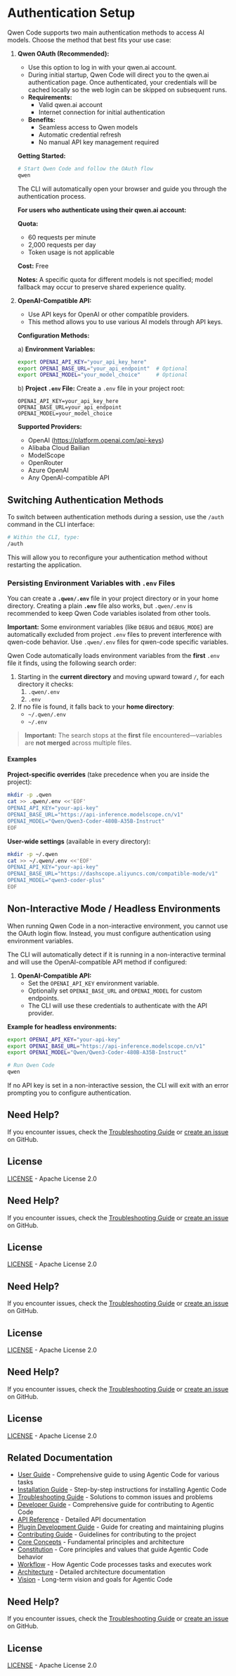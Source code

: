 # Authentication Setup

Qwen Code supports two main authentication methods to access AI models. Choose the method that best fits your use case:

1.  **Qwen OAuth (Recommended):**
    - Use this option to log in with your qwen.ai account.
    - During initial startup, Qwen Code will direct you to the qwen.ai authentication page. Once authenticated, your credentials will be cached locally so the web login can be skipped on subsequent runs.
    - **Requirements:**
      - Valid qwen.ai account
      - Internet connection for initial authentication
    - **Benefits:**
      - Seamless access to Qwen models
      - Automatic credential refresh
      - No manual API key management required

    **Getting Started:**

    ```bash
    # Start Qwen Code and follow the OAuth flow
    qwen
    ```

    The CLI will automatically open your browser and guide you through the authentication process.

    **For users who authenticate using their qwen.ai account:**

    **Quota:**
    - 60 requests per minute
    - 2,000 requests per day
    - Token usage is not applicable

    **Cost:** Free

    **Notes:** A specific quota for different models is not specified; model fallback may occur to preserve shared experience quality.

2.  **<a id="openai-api"></a>OpenAI-Compatible API:**
    - Use API keys for OpenAI or other compatible providers.
    - This method allows you to use various AI models through API keys.

    **Configuration Methods:**

    a) **Environment Variables:**

    ```bash
    export OPENAI_API_KEY="your_api_key_here"
    export OPENAI_BASE_URL="your_api_endpoint"  # Optional
    export OPENAI_MODEL="your_model_choice"     # Optional
    ```

    b) **Project `.env` File:**
    Create a `.env` file in your project root:

    ```env
    OPENAI_API_KEY=your_api_key_here
    OPENAI_BASE_URL=your_api_endpoint
    OPENAI_MODEL=your_model_choice
    ```

    **Supported Providers:**
    - OpenAI (https://platform.openai.com/api-keys)
    - Alibaba Cloud Bailian
    - ModelScope
    - OpenRouter
    - Azure OpenAI
    - Any OpenAI-compatible API

## Switching Authentication Methods

To switch between authentication methods during a session, use the `/auth` command in the CLI interface:

```bash
# Within the CLI, type:
/auth
```

This will allow you to reconfigure your authentication method without restarting the application.

### Persisting Environment Variables with `.env` Files

You can create a **`.qwen/.env`** file in your project directory or in your home directory. Creating a plain **`.env`** file also works, but `.qwen/.env` is recommended to keep Qwen Code variables isolated from other tools.

**Important:** Some environment variables (like `DEBUG` and `DEBUG_MODE`) are automatically excluded from project `.env` files to prevent interference with qwen-code behavior. Use `.qwen/.env` files for qwen-code specific variables.

Qwen Code automatically loads environment variables from the **first** `.env` file it finds, using the following search order:

1. Starting in the **current directory** and moving upward toward `/`, for each directory it checks:
   1. `.qwen/.env`
   2. `.env`
2. If no file is found, it falls back to your **home directory**:
   - `~/.qwen/.env`
   - `~/.env`

> **Important:** The search stops at the **first** file encountered—variables are **not merged** across multiple files.

#### Examples

**Project-specific overrides** (take precedence when you are inside the project):

```bash
mkdir -p .qwen
cat >> .qwen/.env <<'EOF'
OPENAI_API_KEY="your-api-key"
OPENAI_BASE_URL="https://api-inference.modelscope.cn/v1"
OPENAI_MODEL="Qwen/Qwen3-Coder-480B-A35B-Instruct"
EOF
```

**User-wide settings** (available in every directory):

```bash
mkdir -p ~/.qwen
cat >> ~/.qwen/.env <<'EOF'
OPENAI_API_KEY="your-api-key"
OPENAI_BASE_URL="https://dashscope.aliyuncs.com/compatible-mode/v1"
OPENAI_MODEL="qwen3-coder-plus"
EOF
```

## Non-Interactive Mode / Headless Environments

When running Qwen Code in a non-interactive environment, you cannot use the OAuth login flow.
Instead, you must configure authentication using environment variables.

The CLI will automatically detect if it is running in a non-interactive terminal and will use the
OpenAI-compatible API method if configured:

1.  **OpenAI-Compatible API:**
    - Set the `OPENAI_API_KEY` environment variable.
    - Optionally set `OPENAI_BASE_URL` and `OPENAI_MODEL` for custom endpoints.
    - The CLI will use these credentials to authenticate with the API provider.

**Example for headless environments:**

```bash
export OPENAI_API_KEY="your-api-key"
export OPENAI_BASE_URL="https://api-inference.modelscope.cn/v1"
export OPENAI_MODEL="Qwen/Qwen3-Coder-480B-A35B-Instruct"

# Run Qwen Code
qwen
```

If no API key is set in a non-interactive session, the CLI will exit with an error prompting you to configure authentication.


## Need Help?

If you encounter issues, check the [Troubleshooting Guide](../user/troubleshooting.md) or [create an issue](https://github.com/lfgranja/agentic-code/issues) on GitHub.

## License

[LICENSE](../LICENSE) - Apache License 2.0


## Need Help?

If you encounter issues, check the [Troubleshooting Guide](../user/troubleshooting.md) or [create an issue](https://github.com/lfgranja/agentic-code/issues) on GitHub.

## License

[LICENSE](../../LICENSE) - Apache License 2.0


## Need Help?

If you encounter issues, check the [Troubleshooting Guide](../user/troubleshooting.md) or [create an issue](https://github.com/lfgranja/agentic-code/issues) on GitHub.

## License

[LICENSE](../../LICENSE) - Apache License 2.0


## Need Help?

If you encounter issues, check the [Troubleshooting Guide](../user/troubleshooting.md) or [create an issue](https://github.com/lfgranja/agentic-code/issues) on GitHub.

## License

[LICENSE](../../LICENSE) - Apache License 2.0

## Related Documentation

- [User Guide](../user/user-guide.md) - Comprehensive guide to using Agentic Code for various tasks
- [Installation Guide](../user/installation.md) - Step-by-step instructions for installing Agentic Code
- [Troubleshooting Guide](../user/troubleshooting.md) - Solutions to common issues and problems
- [Developer Guide](../developer/development-guide.md) - Comprehensive guide for contributing to Agentic Code
- [API Reference](../developer/api-reference.md) - Detailed API documentation
- [Plugin Development Guide](../developer/plugin-development.md) - Guide for creating and maintaining plugins
- [Contributing Guide](../developer/contributing.md) - Guidelines for contributing to the project
- [Core Concepts](../agentic/README.md) - Fundamental principles and architecture
- [Constitution](../agentic/constitution.md) - Core principles and values that guide Agentic Code behavior
- [Workflow](../agentic/workflow.md) - How Agentic Code processes tasks and executes work
- [Architecture](../agentic/architecture.md) - Detailed architecture documentation
- [Vision](../agentic/vision.md) - Long-term vision and goals for Agentic Code

## Need Help?

If you encounter issues, check the [Troubleshooting Guide](../user/troubleshooting.md) or [create an issue](https://github.com/lfgranja/agentic-code/issues) on GitHub.

## License

[LICENSE](../../LICENSE) - Apache License 2.0